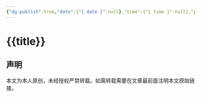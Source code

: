 ```yaml
---
{"dg-publish":true,"date":{"{ date }":null},"time":{"{ time }":null},"progress":"进行中","tags":["Blog"],"permalink":"/Templates/Blog/","dgPassFrontmatter":true}
---
```



# {{title}}


## 声明

本文为本人原创，未经授权严禁转载。如需转载需要在文章最前面注明本文原始链接。




